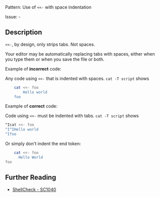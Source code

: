 Pattern: Use of `<<-` with space indentation

Issue: -

## Description

`<<-`, by design, only strips tabs. Not spaces.

Your editor may be automatically replacing tabs with spaces, either when you type them or when you save the file or both.

Example of **incorrect** code:

Any code using `<<-` that is indented with spaces. `cat -T script` shows

```sh
    cat <<- foo
        Hello world
    foo
```

Example of **correct** code:

Code using `<<-` must be indented with tabs. `cat -T script` shows

```sh
^Icat <<- foo
^I^IHello world
^Ifoo
```

Or simply don't indent the end token:

```sh
    cat <<- foo
      Hello World
foo
```

## Further Reading

* [ShellCheck - SC1040](https://github.com/koalaman/shellcheck/wiki/SC1040)
